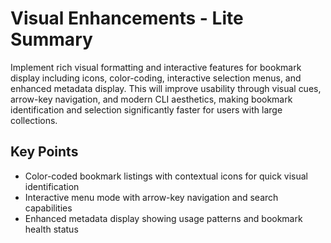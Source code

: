 # Visual Enhancements - Lite Summary

Implement rich visual formatting and interactive features for bookmark display including icons, color-coding, interactive selection menus, and enhanced metadata display. This will improve usability through visual cues, arrow-key navigation, and modern CLI aesthetics, making bookmark identification and selection significantly faster for users with large collections.

## Key Points
- Color-coded bookmark listings with contextual icons for quick visual identification
- Interactive menu mode with arrow-key navigation and search capabilities  
- Enhanced metadata display showing usage patterns and bookmark health status